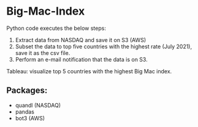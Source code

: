 # Big-Mac-Index

Python code executes the below steps:
1. Extract data from NASDAQ and save it on S3 (AWS)
2. Subset the data to top five countries with the highest rate (July 2021), save it as the csv file.  
3. Perform an e-mail notification that the data is on S3.

Tableau: visualize top 5 countries with the highest Big Mac index.

## Packages:
- quandl (NASDAQ)
- pandas
- bot3 (AWS)








